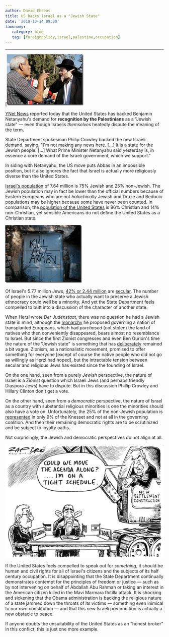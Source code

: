 ```yaml
---
author: David Ehrens
title: US backs Israel as a "Jewish State"
date: '2010-10-14 08:00'
taxonomy:
   category: blog
   tag: [foreignpolicy,israel,palestine,occupation]
---
```

---

[![secular-religious](secularreligious1.jpg "secular-religious")

[YNet News](http://www.ynetnews.com/articles/0,7340,L-3968575,00.html) reported today that the United States has backed Benjamin Netanyahu's demand for **recognition by the Palestinians** as a "Jewish state" &#8212; even though Israelis _themselves_ heatedly dispute the meaning of the term.

State Department spokesman Philip Crowley backed the new Israeli demand, saying, "I'm not making any news here. [...] It is a state for the Jewish people. [...] What Prime Minister Netanyahu said yesterday is, in essence a core demand of the Israeli government, which we support."

In siding with Netanyahu, the US move puts Abbas in an impossible position, but it also ignores the fact that Israel is actually more religiously diverse than the United States.

[Israel's population](http://www.cbs.gov.il/www/yarhon/b1_e.htm) of 7.64 million is 75% Jewish and 25% non-Jewish. The Jewish population may in fact be lower than the official numbers because of Eastern Europeans who are not _halachically_ Jewish and Druze and Bedouin populations may be higher because some have never been counted. In comparison, the [population of the United States](http://en.wikipedia.org/wiki/Demographics_of_the_United_States) is 86% Christian and 14% non-Christian, yet sensible Americans do not define the United States as a Christian state. 

[![kill-arabs](killarabs1.jpg "kill-arabs")](http://www.ynetnews.com/articles/0,7340,L-3968575,00.html)

Of Israel's 5.77 million Jews, [42% or 2.44 million](http://www.ynetnews.com/articles/0,7340,L-3890330,00.html) are [secular](http://www.haaretz.com/blogs/strenger-than-fiction/why-israel-must-become-a-secular-state-a-thought-for-yom-kippur-5770-1.7090). The number of people in the Jewish state who actually want to preserve a Jewish ethnocracy could well be a minority. And yet the State Department feels compelled to butt into a discussion of the character of another state.

When Herzl wrote _Der Judenstaat_, there was no question he had a Jewish state in mind, although the [monarchy](http://www.jewishvirtuallibrary.org/jsource/Zionism/herzl2e.html) he proposed governing a nation of transplanted Europeans, which had _purchased_ (not stolen) the land of natives who then conveniently disappeared, bears almost no resemblance to Israel. But since the first Zionist congresses and even Ben Gurion's time the nature of the "Jewish state" is something that has [deliberately](http://www.spiegel.de/international/0,1518,469996,00.html) remained a bit vague. Zionism, as a nationalistic movement, promised to offer something for everyone [except of course the native people who did not go as willingly as Herzl had hoped], but the intractable tension between secular and religious Jews has existed since the founding of Israel.

On the one hand, seen from a purely _Jewish_ perspective, the nature of Israel is a Zionist question which Israeli Jews (and perhaps friendly Diaspora Jews) have to dispute. But in this discussion Phillip Crowley and Hillary Clinton don't get a vote.

On the other hand, seen from a _democratic_ perspective, the nature of Israel as a country with substantial religious minorities is one the minorities should also have a vote on. Unfortunately, the 25% of the non-Jewish population is [represented](http://en.wikipedia.org/wiki/List_of_political_parties_in_Israel) in only 9% of the Knesset and not at all in the governing coalition. And then their remaining democratic rights are to be scrutinized and be subject to loyalty oaths.

Not surprisingly, the Jewish and democratic perspectives do not align at all.

[![peace-talks](peacetalks.gif "peace-talks")](peacetalks.gif)

If the United States feels compelled to speak out for _something_, it should be human and civil rights for all of Israel's citizens and the subjects of its half century occupation. It is disappointing that the State Department continually demonstrates contempt for the principles of freedom or justice &#8212; such as by not intervening on behalf of Abdallah Abu Rahmah or taking an interest in the American citizen killed in the Mavi Marmara flotilla attack. It is shocking and sickening that the Obama administration is backing the religious nature of a state jammed down the throats of its victims &#8212; something even inimical to our own constitution &#8212; and that this new Israeli precondition is actually a new obstacle to peace.

If anyone doubts the unsuitability of the United States as an "honest broker" in this conflict, this is just one more example.

